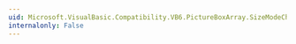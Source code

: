 ```yaml
---
uid: Microsoft.VisualBasic.Compatibility.VB6.PictureBoxArray.SizeModeChanged
internalonly: False
---
```

